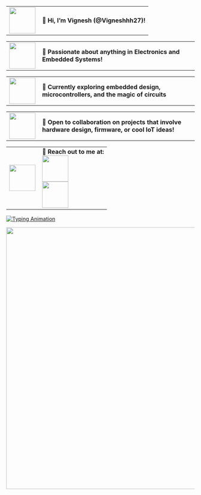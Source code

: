 <table>
  <tr>
    <td>
      <img src="https://user-images.githubusercontent.com/74038190/216122041-518ac897-8d92-4c6b-9b3f-ca01dcaf38ee.png" width="70">
    </td>
    <td style="vertical-align: middle; padding-left: 10px;">
      <strong>👋 Hi, I’m Vignesh (@Vigneshhh27)!</strong>
    </td>
  </tr>
</table>


<table>
  <tr>
    <td>
      <img src="https://user-images.githubusercontent.com/74038190/216122028-c05b52fb-983e-4ee8-8811-6f30cd9ea5d5.png" width="70">
    </td>
    <td style="vertical-align: middle; padding-left: 10px;">
      <strong>👀 Passionate about anything in Electronics and Embedded Systems!</strong>
    </td>
  </tr>
</table>

<table>
  <tr>
    <td>
      <img src="https://user-images.githubusercontent.com/74038190/216122049-276bc7a5-c760-4849-805a-995d8fa6ea13.png" width="70">
    </td>
    <td style="vertical-align: middle; padding-left: 10px;">
      <strong>🌱 Currently exploring embedded design, microcontrollers, and the magic of circuits</strong>
    </td>
  </tr>
</table>


<table>
  <tr>
    <td>
      <img src="https://github.com/user-attachments/assets/aec32c8b-8fb8-4600-8528-a1eefccffb6d" width="70">
    </td>
    <td style="vertical-align: middle; padding-left: 10px;">
      <strong>💞️ Open to collaboration on projects that involve hardware design, firmware, or cool IoT ideas!</strong>
    </td>
  </tr>
</table>



<table>
  <tr>
    <td>
      <img src="https://user-images.githubusercontent.com/74038190/216120981-b9507c36-0e04-4469-8e27-c99271b45ba5.png" width="70">
    </td>
    <td style="vertical-align: middle; padding-left: 10px;">
      <strong>📩 Reach out to me at:</strong>  
      <br>
      <a href="mailto:vigneshnaidu2004@gmail.com">
        <img src="https://github.com/user-attachments/assets/a4775cd6-2f87-4ace-a479-8db016f5eb57" width="70" style="display: block;">
      </a>  
      <a href="https://www.linkedin.com/in/vigneshhh2004/">
        <img src="https://user-images.githubusercontent.com/74038190/235294012-0a55e343-37ad-4b0f-924f-c8431d9d2483.gif" width="70">
      </a>
    </td>
  </tr>
</table>



[![Typing Animation](https://readme-typing-svg.herokuapp.com?size=22&color=E0E0E0&width=650&lines=Embedded+Systems+Enthusiast;IoT+%7C+Firmware+%7C+Electronics;Building+the+future+one+bit+at+a+time...&font=Roboto)](https://github.com/Vigneshhh27)

<img src="https://i.pinimg.com/originals/7d/07/a2/7d07a255678962d30d8717dcf5dbd266.gif" width="700">







<!---///////////////////////





![Love Letter](https://github.com/user-attachments/assets/aec32c8b-8fb8-4600-8528-a1eefccffb6d)







///

<table>
  <tr>
    <td>
      <img src="https://user-images.githubusercontent.com/39955420/147578264-bae0526c-028a-49d2-8af8-d08bb4edbd2a.gif" width="70">
    </td>
    </td>
    <td style="vertical-align: middle; padding-left: 10px;">
      <strong>Hi, I’m Vignesh (@Vigneshhh27)!</strong>
    </td>
  </tr>
</table>






Vigneshhh27/Vigneshhh27 is a ✨ special ✨ repository because its `README.md` (this file) appears on your GitHub profile.
You can click the Preview link to take a look at your changes.

![Hi Animation](https://user-images.githubusercontent.com/39955420/147578264-bae0526c-028a-49d2-8af8-d08bb4edbd2a.gif)

👋 Hi, I’m Vignesh (@Vigneshhh27)!

👀 Passionate about anything in Electronics and Embedded Systems

🌱 Currently exploring embedded design, microcontrollers, and the magic of circuits

💞️ Open to collaboration on projects that involve hardware design, firmware, or cool IoT ideas

📫 Reach out to me at:  
[![Email](https://img.shields.io/badge/Email-D14836?style=for-the-badge&logo=gmail&logoColor=white)](mailto:vigneshnaidu2004@gmail.com) 
[![LinkedIn](https://img.shields.io/badge/LinkedIn-0077B5?style=for-the-badge&logo=linkedin&logoColor=white)](https://www.linkedin.com/in/vigneshhh2004/)

[![Typing Animation](https://readme-typing-svg.herokuapp.com?size=22&color=F7931E&width=650&lines=Embedded+Systems+Enthusiast;IoT+%7C+Firmware+%7C+Electronics;Building+the+future+one+bit+at+a+time...)](https://github.com/Vigneshhh27)


//below are old ones but nice:



--->
